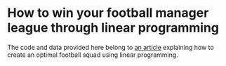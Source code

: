 # How to win your football manager league through linear programming
The code and data provided here belong to [an article](https://medium.com/@edizherkert/how-to-win-your-football-manager-league-through-linear-programming-e1fb4aa9fd27) explaining how to create an optimal football squad using linear programming.
